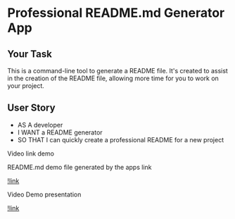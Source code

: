 # Professional README.md Generator App

## Your Task

This is a command-line tool to generate a README file. It's created to assist in the creation of the README file, allowing more time for you to work on your project.

## User Story

- AS A developer
- I WANT a README generator
- SO THAT I can quickly create a professional README for a new project

Video link demo



README.md demo file generated by the apps link

[!link](https://github.com/Bryan3D/proREADMEgenApp/tree/main/doc#readme)

Video Demo presentation

[!link](https://github.com/Bryan3D/proREADMEgenApp/blob/main/DemoVideo.mp4)
